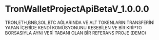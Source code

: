 # TronWalletProjectApiBetaV_1.0.0.0
TRON,ETH,BNB,SOL,BTC AĞLARINDA VE ALT TOKENLARIN TRANSFERİNİ YAPAN İÇERİDE KENDİ KOMÜSYONUNU KESEBİLEN VE BİR KRİPTO BORSASIYLA AYNI VERİ TABANI OLAN BİR REFERANS PROJE (DEMO)


